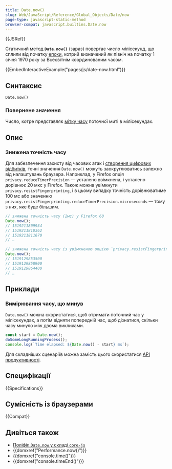 ```yaml
---
title: Date.now()
slug: Web/JavaScript/Reference/Global_Objects/Date/now
page-type: javascript-static-method
browser-compat: javascript.builtins.Date.now
---
```


{{JSRef}}

Статичний метод **`Date.now()`** (зараз) повертає число мілісекунд, що сплили від початку [епохи](/uk/docs/Web/JavaScript/Reference/Global_Objects/Date#epokha-mitky-chasu-ta-nediisna-data), котрий визначений як північ на початку 1 січня 1970 року за Всесвітнім координованим часом.

{{EmbedInteractiveExample("pages/js/date-now.html")}}

## Синтаксис

```js-nolint
Date.now()
```

### Повернене значення

Число, котре представляє [мітку часу](/uk/docs/Web/JavaScript/Reference/Global_Objects/Date#epokha-mitky-chasu-ta-nediisna-data) поточної миті в мілісекундах.

## Опис

### Знижена точність часу

Для забезпечення захисту від часових атак і [створення цифрових відбитків](/uk/docs/Glossary/Fingerprinting), точні значення `Date.now()` можуть заокруглюватись залежно від налаштувань браузера. Наприклад, у Firefox опція `privacy.reduceTimerPrecision` — усталено ввімкнена, і усталено дорівнює 20 мкс у Firefox. Також можна увімкнути `privacy.resistFingerprinting`, і в цьому випадку точність дорівнюватиме 100 мс або значенню `privacy.resistFingerprinting.reduceTimerPrecision.microseconds` — тому з них, яке буде більшим.

```js
// знижена точність часу (2мс) у Firefox 60
Date.now();
// 1519211809934
// 1519211810362
// 1519211811670
// …

// знижена точність часу із увімкненою опцією `privacy.resistFingerprinting`
Date.now();
// 1519129853500
// 1519129858900
// 1519129864400
// …
```

## Приклади

### Вимірювання часу, що минув

`Date.now()` можна скористатися, щоб отримати поточний час у мілісекундах, а потім відняти попередній час, щоб дізнатися, скільки часу минуло між двома викликами.

```js
const start = Date.now();
doSomeLongRunningProcess();
console.log(`Time elapsed: ${Date.now() - start} ms`);
```

Для складніших сценаріїв можна замість цього скористатися [API продуктивності](/uk/docs/Web/API/Performance_API/High_precision_timing).

## Специфікації

{{Specifications}}

## Сумісність із браузерами

{{Compat}}

## Дивіться також

- [Поліфіл `Date.now` у складі `core-js`](https://github.com/zloirock/core-js#ecmascript-date)
- {{domxref("Performance.now()")}}
- {{domxref("console.time()")}}
- {{domxref("console.timeEnd()")}}
